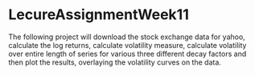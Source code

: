 # LecureAssignmentWeek11

The following project will download the stock exchange data for yahoo, calculate the log returns, calculate volatility measure, calculate volatility over entire length of series for various three different decay factors and then plot the results, overlaying the volatility curves on the data.
